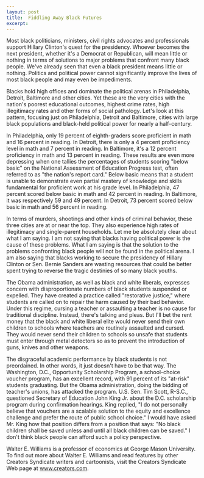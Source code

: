 ```yaml
---
layout: post
title:  Fiddling Away Black Futures
excerpt:
---
```


Most black politicians, ministers, civil rights advocates and professionals support Hillary Clinton's quest for the presidency. Whoever becomes the next president, whether it's a Democrat or Republican, will mean little or nothing in terms of solutions to major problems that confront many black people. We've already seen that even a black president means little or nothing. Politics and political power cannot significantly improve the lives of most black people and may even be impediments.

Blacks hold high offices and dominate the political arenas in Philadelphia, Detroit, Baltimore and other cities. Yet these are the very cities with the nation's poorest educational outcomes, highest crime rates, high illegitimacy rates and other forms of social pathology. Let's look at this pattern, focusing just on Philadelphia, Detroit and Baltimore, cities with large black populations and black-held political power for nearly a half-century.

In Philadelphia, only 19 percent of eighth-graders score proficient in math and 16 percent in reading. In Detroit, there is only a 4 percent proficiency level in math and 7 percent in reading. In Baltimore, it's a 12 percent proficiency in math and 13 percent in reading. These results are even more depressing when one tallies the percentages of students scoring "below basic" on the National Assessment of Education Progress test, often referred to as "the nation's report card." Below basic means that a student is unable to demonstrate even partial mastery of knowledge and skills fundamental for proficient work at his grade level. In Philadelphia, 47 percent scored below basic in math and 42 percent in reading. In Baltimore, it was respectively 59 and 49 percent. In Detroit, 73 percent scored below basic in math and 56 percent in reading.

In terms of murders, shootings and other kinds of criminal behavior, these three cities are at or near the top. They also experience high rates of illegitimacy and single-parent households. Let me be absolutely clear about what I am saying. I am not saying that blacks having political power is the cause of these problems. What I am saying is that the solution to the problems confronting black people will not be found in the political arena. I am also saying that blacks working to secure the presidency of Hillary Clinton or Sen. Bernie Sanders are wasting resources that could be better spent trying to reverse the tragic destinies of so many black youths.

The Obama administration, as well as black and white liberals, expresses concern with disproportionate numbers of black students suspended or expelled. They have created a practice called "restorative justice," where students are called on to repair the harm caused by their bad behavior. Under this regime, cursing a teacher or assaulting a teacher is no cause for traditional discipline. Instead, there's talking and pleas. But I'll bet the rent money that the black and white liberal elite would never send their own children to schools where teachers are routinely assaulted and cursed. They would never send their children to schools so unsafe that students must enter through metal detectors so as to prevent the introduction of guns, knives and other weapons.



The disgraceful academic performance by black students is not preordained. In other words, it just doesn't have to be that way. The Washington, D.C., Opportunity Scholarship Program, a school-choice voucher program, has an excellent record, with 91 percent of its "at-risk" students graduating. But the Obama administration, doing the bidding of teacher's unions, has attacked the program. U.S. Sen. Tim Scott, R-S.C., questioned Secretary of Education John King Jr. about the D.C. scholarship program during confirmation hearings. King replied, "I do not personally believe that vouchers are a scalable solution to the equity and excellence challenge and prefer the route of public school choice." I would have asked Mr. King how that position differs from a position that says: "No black children shall be saved unless and until all black children can be saved." I don't think black people can afford such a policy perspective.

Walter E. Williams is a professor of economics at George Mason University. To find out more about Walter E. Williams and read features by other Creators Syndicate writers and cartoonists, visit the Creators Syndicate Web page at www.creators.com.
